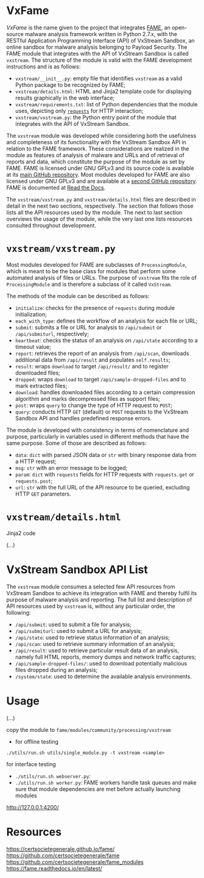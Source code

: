 # VxFame
*VxFame* is the name given to the project that integrates [FAME](https://certsocietegenerale.github.io/fame/), an open-source malware analysis framework written in Python 2.7.x, with the RESTful Application Programming Interface (API) of VxStream Sandbox, an online sandbox for malware analysis belonging to Payload Security. The FAME module that integrates with the API of VxStream Sandbox is called `vxstream`. The structure of the module is valid with the FAME development instructions and is as follows:
* `vxstream/__init__.py`: empty file that identifies `vxstream` as a valid Python package to be recognized by FAME;
* `vxstream/details.html`: HTML and Jinja2 template code for displaying results graphically in the web interface;
* `vxstream/requirements.txt`: list of Python dependencies that the module uses, depicting only [`requests`](https://github.com/requests/requests) for HTTP interaction;
* `vxstream/vxstream.py`: the Python entry point of the module that integrates with the API of VxStream Sandbox.

The `vxstream` module was developed while considering both the usefulness and completeness of its functionality with the VxStream Sandbox API in relation to the FAME framework. These considerations are realized in the module as features of analysis of malware and URLs and of retrieval of reports and data, which constitute the purpose of the module as set by FAME. FAME is licensed under GNU GPLv3 and its source code is available at its [main GitHub repository](https://github.com/certsocietegenerale/fame). Most modules developed for FAME are also licensed under GNU GPLv3 and are available at a [second GitHub repository](https://github.com/certsocietegenerale/fame_modules). FAME is documented at [Read the Docs](https://fame.readthedocs.io/en/latest/).

The `vxstream/vxstream.py` and `vxstream/details.html` files are described in detail in the next two sections, respectively. The section that follows those lists all the API resources used by the module. The next to last section overviews the usage of the module, while the very last one lists resources consulted throughout development.

# `vxstream/vxstream.py`

Most modules developed for FAME are subclasses of `ProcessingModule`, which is meant to be the base class for modules that perform some automated analysis of files or URLs. The purpose of `vxstream` fits the role of `ProcessingModule` and is therefore a subclass of it called `VxStream`.

The methods of the module can be described as follows:
* `initialize`: checks for the presence of `requests` during module initialization;
* `each_with_type`: defines the workflow of an analysis for each file or URL;
* `submit`: submits a file or URL for analysis to `/api/submit` or `/api/submiturl`, respectively;
* `heartbeat`: checks the status of an analysis on `/api/state` according to a timeout value;
* `report`: retrieves the report of an analysis from `/api/scan`, downloads additional data from `/api/result` and populates `self.results`;
* `result`: wraps `download` to target `/api/result/` and to register downloaded files;
* `dropped`: wraps `download` to target `/api/sample-dropped-files` and to mark extracted files;
* `download`: handles downloaded files according to a certain compression algorithm and marks decompressed files as support files;
* `post`: wraps `query` to change the type of HTTP request to `POST`;
* `query`: conducts HTTP `GET` (default) or `POST` requests to the VxStream Sandbox API and handles predefined response errors.

The module is developed with consistency in terms of nomenclature and purpose, particularly in variables used in different methods that have the same purpose. Some of those are described as follows:
* `data`: `dict` with parsed JSON data or `str` with binary response data from a HTTP request;
* `msg`: `str` with an error message to be logged;
* `param`: `dict` with `requests` fields for HTTP requests with `requests.get` or `requests.post`;
* `url`: `str` with the full URL of the API resource to be queried, excluding HTTP `GET` parameters.

# `vxstream/details.html`

Jinja2 code

(...)

# VxStream Sandbox API List
The `vxstream` module consumes a selected few API resources from VxStream Sandbox to achieve its integration with FAME and thereby fulfil its purpose of malware analysis and reporting. The full list and description of API resources used by `vxstream` is, without any particular order, the following:
* `/api/submit`: used to submit a file for analysis;
* `/api/submiturl`: used to submit a URL for analysis;
* `/api/state`: used to retrieve status information of an analysis;
* `/api/scan`: used to retrieve summary information of an analysis;
* `/api/result`: used to retrieve particular result data of an analysis, namely full HTML reports, memory dumps and network traffic captures;
* `/api/sample-dropped-files/`: used to download potentially malicious files dropped during an analysis;
* `/system/state`: used to determine the available analysis environments.

# Usage

(...)


copy the module to `fame/modules/community/processing/vxstream`

* for offline testing
```
./utils/run.sh utils/single_module.py -t vxstream <sample>
```


for interface testing
* `./utils/run.sh webserver.py`:
* `./utils/run.sh worker.py`: FAME workers handle task queues and make sure that module dependencies are met before actually launching modules

http://127.0.0.1:4200/

# Resources
https://certsocietegenerale.github.io/fame/<br />
https://github.com/certsocietegenerale/fame<br />
https://github.com/certsocietegenerale/fame_modules<br />
https://fame.readthedocs.io/en/latest/
